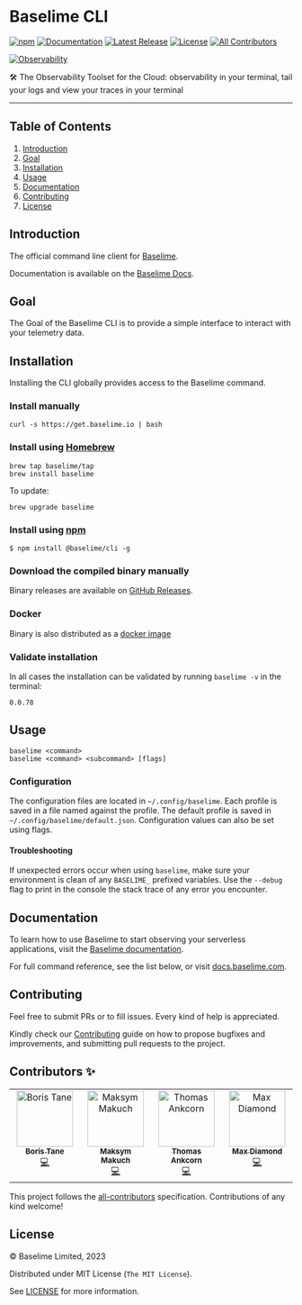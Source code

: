 # Baselime CLI
[![npm][npm_badge]][npm]
[![Documentation][docs_badge]][docs]
[![Latest Release][release_badge]][release]
[![License][license_badge]][license]<!-- ALL-CONTRIBUTORS-BADGE:START - Do not remove or modify this section -->
[![All Contributors](https://img.shields.io/badge/all_contributors-4-orange.svg?style=flat-square)](#contributors-)
<!-- ALL-CONTRIBUTORS-BADGE:END -->


[![Observability](./images/baselime.gif)](https://baselime.io?utm_campaign=baselime-baselime-cli-github-repo&utm_source=github.com&utm_medium=top-banner)


🛠️ The Observability Toolset for the Cloud: observability in your terminal, tail your logs and view your traces in your terminal

---

## Table of Contents

1. [Introduction](#introduction)
1. [Goal](#Goal)
1. [Installation](#installation)
1. [Usage](#usage)
1. [Documentation](#documentation)
1. [Contributing](#contributing)
1. [License](#license)

## Introduction

The official command line client for [Baselime](https://baselime.io/).

Documentation is available on the [Baselime Docs](https://baselime.io/docs/cli/install/).

## Goal

The Goal of the Baselime CLI is to provide a simple interface to interact with your telemetry data. 

## Installation

Installing the CLI globally provides access to the Baselime command.

### Install manually

```shell
curl -s https://get.baselime.io | bash
```

### Install using [Homebrew](https://brew.sh)

```shell
brew tap baselime/tap
brew install baselime
```

To update:

```shell
brew upgrade baselime
```

### Install using [npm](npmjs.com/)

```shell
$ npm install @baselime/cli -g
```

### Download the compiled binary manually

Binary releases are available on
[GitHub Releases](https://github.com/baselime/cli/releases/latest).

### Docker
Binary is also distributed as a [docker image](https://hub.docker.com/r/baselime/baselime)

### Validate installation

In all cases the installation can be validated by running `baselime -v` in the terminal:

```shell
0.0.78
```

## Usage

```shell
baselime <command>
baselime <command> <subcommand> [flags]
```

### Configuration

The configuration files are located in `~/.config/baselime`. Each profile is saved in a file named against the profile. The default profile is saved in `~/.config/baselime/default.json`. Configuration values can also be set using flags.

#### Troubleshooting

If unexpected errors occur when using `baselime`,
make sure your environment is clean of any `BASELIME_` prefixed variables.
Use the `--debug` flag to print in the console the stack trace of any error you encounter.

## Documentation

To learn how to use Baselime to start observing your serverless applications, visit the
[Baselime documentation](https://baselime.io/docs/).

For full command reference, see the list below, or visit
[docs.baselime.com](https://baselime.io/docs/reference/cli).

## Contributing

Feel free to submit PRs or to fill issues. Every kind of help is appreciated. 

Kindly check our [Contributing](Contributing.md) guide on how to propose
bugfixes and improvements, and submitting pull requests to the project.

## Contributors ✨

<!-- ALL-CONTRIBUTORS-LIST:START - Do not remove or modify this section -->
<!-- prettier-ignore-start -->
<!-- markdownlint-disable -->
<table>
  <tbody>
    <tr>
      <td align="center" valign="top" width="14.28%"><a href="https://boristane.com/"><img src="https://avatars.githubusercontent.com/u/10452259?v=4?s=100" width="100px;" alt="Boris Tane"/><br /><sub><b>Boris Tane</b></sub></a><br /><a href="https://github.com/Baselime/cli/commits?author=boristane" title="Code">💻</a></td>
      <td align="center" valign="top" width="14.28%"><a href="https://github.com/Lastin"><img src="https://avatars.githubusercontent.com/u/5638394?v=4?s=100" width="100px;" alt="Maksym Makuch"/><br /><sub><b>Maksym Makuch</b></sub></a><br /><a href="https://github.com/Baselime/cli/commits?author=Lastin" title="Code">💻</a></td>
      <td align="center" valign="top" width="14.28%"><a href="http://ankcorn.dev"><img src="https://avatars.githubusercontent.com/u/7361428?v=4?s=100" width="100px;" alt="Thomas Ankcorn"/><br /><sub><b>Thomas Ankcorn</b></sub></a><br /><a href="https://github.com/Baselime/cli/commits?author=Ankcorn" title="Code">💻</a></td>
      <td align="center" valign="top" width="14.28%"><a href="https://maxdiamond.co.uk"><img src="https://avatars.githubusercontent.com/u/23747483?v=4?s=100" width="100px;" alt="Max Diamond"/><br /><sub><b>Max Diamond</b></sub></a><br /><a href="https://github.com/Baselime/cli/commits?author=dmdboi" title="Code">💻</a></td>
    </tr>
  </tbody>
</table>

<!-- markdownlint-restore -->
<!-- prettier-ignore-end -->

<!-- ALL-CONTRIBUTORS-LIST:END -->
<!-- prettier-ignore-start -->
<!-- markdownlint-disable -->

<!-- markdownlint-restore -->
<!-- prettier-ignore-end -->

<!-- ALL-CONTRIBUTORS-LIST:END -->

This project follows the [all-contributors](https://github.com/all-contributors/all-contributors) specification. Contributions of any kind welcome!

## License

&copy; Baselime Limited, 2023

Distributed under MIT License (`The MIT License`).

See [LICENSE](LICENSE) for more information.

<!-- Badges -->

[docs]: https://baselime.io/docs/
[docs_badge]: https://img.shields.io/badge/docs-reference-blue.svg?style=flat-square
[release]: https://github.com/baselime/cli/releases/latest
[release_badge]: https://img.shields.io/github/release/baselime/cli.svg?style=flat-square&ghcache=unused
[license]: https://opensource.org/licenses/MIT
[license_badge]: https://img.shields.io/github/license/baselime/cli.svg?color=blue&style=flat-square&ghcache=unused
[npm]: https://www.npmjs.com/package/@baselime/cli
[npm_badge]: https://img.shields.io/npm/v/@baselime/cli?style=flat-square
